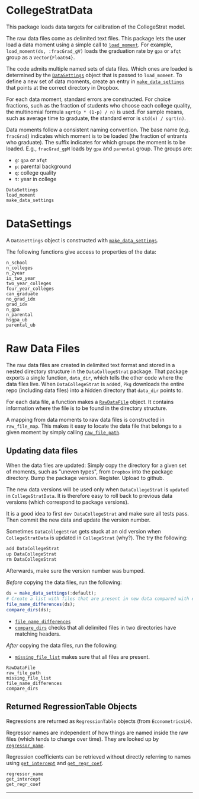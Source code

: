# CollegeStratData

This package loads data targets for calibration of the CollegeStrat model.

The raw data files come as delimited text files. This package lets the user load a data moment using a simple call to [`load_moment`](@ref). For example, `load_moment(ds, :fracGrad_gV)` loads the graduation rate by `gpa` or `afqt` group as a `Vector{Float64}`.

The code admits multiple named sets of data files. Which ones are loaded is determined by the [`DataSettings`](@ref) object that is passed to `load_moment`. To define a new set of data moments, create an entry in [`make_data_settings`](@ref) that points at the correct directory in Dropbox.

For each data moment, standard errors are constructed. For choice fractions, such as the fraction of students who choose each college quality, the multinomial formula `sqrt(p * (1-p) / n)` is used. For sample means, such as average time to graduate, the standard error is `std(x) / sqrt(n)`.

Data moments follow a consistent naming convention. The base name (e.g. `fracGrad`) indicates which moment is to be loaded (the fraction of entrants who graduate). The suffix indicates for which groups the moment is to be loaded. E.g., `fracGrad_gpM` loads by `gpa` and `parental` group. The groups are:

* `g`: `gpa` or `afqt`
* `p`: parental background
* `q`: college quality
* `t`: year in college


```@docs
DataSettings
load_moment
make_data_settings
```

# DataSettings

A `DataSettings` object is constructed with [`make_data_settings`](@ref).

The following functions give access to properties of the data:

```@docs
n_school
n_colleges
n_2year
is_two_year
two_year_colleges
four_year_colleges
can_graduate
no_grad_idx
grad_idx
n_gpa
n_parental
hsgpa_ub
parental_ub
```

# Raw Data Files

The raw data files are created in delimited text format and stored in a nested directory structure in the `DataCollegeStrat` package. That package exports a single function, `data_dir`, which tells the other code where the data files live. When `DataCollegeStrat` is `add`ed, `Pkg` downloads the entire repo (including data files) into a hidden directory that `data_dir` points to.

For each data file, a function makes a [`RawDataFile`](@ref) object. It contains information where the file is to be found in the directory structure. 

A mapping from data moments to raw data files is constructed in `raw_file_map`. This makes it easy to locate the data file that belongs to a given moment by simply calling [`raw_file_path`](@ref).

## Updating data files

When the data files are updated: Simply copy the directory for a given set of moments, such as "uneven types", from `Dropbox` into the package directory. Bump the package version. Register. Upload to github.

The new data versions will be used only when `DataCollegeStrat` is `update`d in `CollegeStratData`. It is therefore easy to roll back to previous data versions (which correspond to package versions).

It is a good idea to first `dev DataCollegeStrat` and make sure all tests pass. Then commit the new data and update the version number.

Sometimes `DataCollegeStrat` gets stuck at an old version when `CollegeStratData` is updated in `CollegeStrat` (why?). The try the following:

```julia
add DataCollegeStrat
up DataCollegeStrat
rm DataCollegeStrat
```

Afterwards, make sure the version number was bumped.

*Before* copying the data files, run the following:

```julia
ds = make_data_settings(:default);
# Create a list with files that are present in new data compared with existing data.
file_name_differences(ds);
compare_dirs(ds);
```

* [`file_name_differences`](@ref) 
* [`compare_dirs`](@ref) checks that all delimited files in two directories have matching headers.

*After* copying the data files, run the following:

* [`missing_file_list`](@ref) makes sure that all files are present. 


```@docs
RawDataFile
raw_file_path
missing_file_list
file_name_differences
compare_dirs
```

## Returned RegressionTable Objects

Regressions are returned as `RegressionTable` objects (from `EconometricsLH`).

Regressor names are independent of how things are named inside the raw files (which tends to change over time). They are looked up by [`regressor_name`](@ref).

Regression coefficients can be retrieved without directly referring to names using [`get_intercept`](@ref) and [`get_regr_coef`](@ref).

```@docs
regressor_name
get_intercept
get_regr_coef
```

------------------
